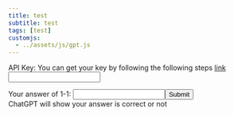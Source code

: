 ```yaml
---
title: test
subtitle: test
tags: [test]
customjs:
  - ../assets/js/gpt.js
---
```

API Key: You can get your key by following the following steps [link](https://mrtang.tw/blog/post/how-to-apply-for-a-chatgpt-api-key)
<input type="text" id="api-key" name="api-key">
<div id='template'></div>
Your answer of 1-1: <input type="text" id="answer-template" name='template'><button onclick="gpt('template')">Submit</button><br>
<div id="result-box-template">ChatGPT will show your answer is correct or not</div>
<div class="compute"><script type="text/x-sage">1+2
</script></div>

<div class="compute"><script type="text/x-sage">
@interact
def _(n=100):
    P = line(L(n))
    P += plot(pi+pi*sqrt(2)/sqrt(x),x,3,n,color='red')
    P += plot(pi-pi*sqrt(2)/sqrt(x),x,3,n,color='red')
    P += plot(pi,x,3,n,color='red',linestyle='--')
    show(P)
</script></div>